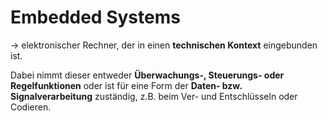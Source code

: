# Embedded Systems

-> elektronischer Rechner, der in einen **technischen Kontext** eingebunden ist.

Dabei nimmt dieser entweder **Überwachungs-, Steuerungs- oder Regelfunktionen** oder ist für eine Form der **Daten- bzw. Signalverarbeitung** zuständig, z.B. beim Ver- und Entschlüsseln oder Codieren.

## 